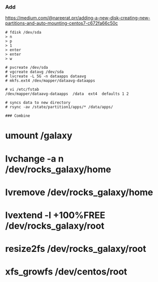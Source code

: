 
### Add

https://medium.com/@nareerat.prr/adding-a-new-disk-creating-new-partitions-and-auto-mounting-centos7-c672fa66c50c

```
# fdisk /dev/sda
> n
> p
> 1
> enter
> enter
> w

# pvcreate /dev/sda
# vgcreate datavg /dev/sda
# lvcreate -L 5G -n dataapps dataavg
# mkfs.ext4 /dev/mapper/dataavg-dataapps
```

```
# vi /etc/fstab
/dev/mapper/dataavg-dataapps  /data  ext4  defaults 1 2
```

```
# syncs data to new directory
# rsync -av /state/partition1/apps/* /data/apps/

### Combine
```
# umount /galaxy 
# lvchange -a n /dev/rocks_galaxy/home
# lvremove /dev/rocks_galaxy/home 
# lvextend -l +100%FREE /dev/rocks_galaxy/root
# resize2fs /dev/rocks_galaxy/root
# xfs_growfs /dev/centos/root
```
